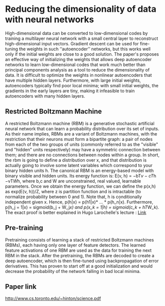 # Reducing the dimensionality of data with neural networks

High-dimensional data can be converted to low-dimensional codes by training a multilayer neural network with a small central layer to reconstruct high-dimensional input vectors. Gradient descent can be used for fine-tuning the weights in such ‘‘autoencoder’’ networks, but this works well only if the initial weights are close to a good solution. The paper's proposes an effective way of initializing the weights that allows deep autoencoder networks to learn low-dimensional codes that work much better than principal components analysis as a tool to reduce the dimensionality of data.
It is difficult to optimize the weights in nonlinear autoencoders that have multiple hidden layers. Furthermore, with large initial weights, autoencoders typically find poor local minima; with small initial weights, the gradients in the early layers are tiny, making it infeasible to train autoencoders with many hidden layers.

## Restricted Boltzmann Machine

A restricted Boltzmann machine (RBM) is a generative stochastic artificial neural network that can learn a probability distribution over its set of inputs. As their name implies, RBMs are a variant of Boltzmann machines, with the restriction that their neurons must form a bipartite graph: a pair of nodes from each of the two groups of units (commonly referred to as the "visible" and "hidden" units respectively) may have a symmetric connection between them; and there are no connections between nodes within a group.
In short, the rbm is going to define a distribution over x, and that distribution is actually going to involve some latent variables which correspond to your binary hidden units h.
The canonical RBM is an energy-based model with binary visible and hidden units. Its energy function is: E(v, h) = −bT*v − cT*h −vT*W*h, where b,c and W are unconstrained, real valued, learnable parameters. Once we obtain the energy function, we can define the p(x,h) as exp(E(v, h))/Z, where z is partition function and is intractable (to normalize probability between 0 and 1). Note that, h is conditionally independent given x. Hence, p(h|x) = p(h1|x)* ... * p(h_n|x). Furthermore, p(h_j = 1|x) = sigmoid(b_j + W_j*x) and p(x_k = 1|h) = sigmoid(c_k + hT*W_k). The exact proof is better explained in Hugo Larochelle's lecture : [Link](https://www.youtube.com/watch?v=lekCh_i32iE)

## Pre-training

Pretraining consists of learning a stack of restricted Boltzmann machines (RBMs), each having only one layer of feature detectors. The learned feature activations of one RBM are used as the data for training the next RBM in the stack. After the pretraining, the RBMs are decoded to create a deep autoencoder, which is then fine-tuned using backpropagation of error derivatives. This has proven to start off at a good initialization and would decrease the probability of the network falling in bad local minima.

## Paper link

http://www.cs.toronto.edu/~hinton/science.pdf
